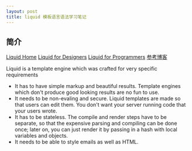 ```yaml
---
layout: post
title: liquid 模板语言语法学习笔记
---
```


## 简介
[Liquid Home](https://github.com/Shopify/liquid/wiki "Liquid Home") 
[Liquid for Designers](https://github.com/Shopify/liquid/wiki/Liquid-for-Designers "Liquid for Designers") 
[Liquid for Programmers](https://github.com/Shopify/liquid/wiki/Liquid-for-Programmers "Liquid for Programmers") 
[参考博客](http://blog.csdn.net/dont27/article/details/38097581 "参考博客") 

Liquid is a template engine which was crafted for very specific requirements  

 * It has to have simple markup and beautiful results. Template engines which don't produce good looking results are no fun to use.  
 * It needs to be non-evaling and secure. Liquid templates are made so that users can edit them. You don't want your server running code that your users wrote.  
 * It has to be stateless. The compile and render steps have to be separate, so that the expensive parsing and compiling can be done once; later on, you can just render it by passing in a hash with local variables and objects.  
 * It needs to be able to style emails as well as HTML.  